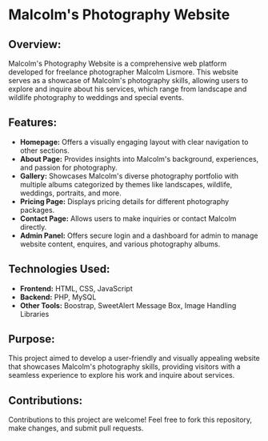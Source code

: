# Malcolm's Photography Website
## Overview:
Malcolm's Photography Website is a comprehensive web platform developed for freelance photographer Malcolm Lismore. This website serves as a showcase of Malcolm's photography skills, allowing users to explore and inquire about his services, which range from landscape and wildlife photography to weddings and special events.

## Features:
- **Homepage:** Offers a visually engaging layout with clear navigation to other sections.
- **About Page:** Provides insights into Malcolm's background, experiences, and passion for photography.
- **Gallery:** Showcases Malcolm's diverse photography portfolio with multiple albums categorized by themes like landscapes, wildlife, weddings, portraits, and more.
- **Pricing Page:** Displays pricing details for different photography packages.
- **Contact Page:** Allows users to make inquiries or contact Malcolm directly.
- **Admin Panel:** Offers secure login and a dashboard for admin to manage website content, enquires, and various photography albums.

## Technologies Used:
- **Frontend:** HTML, CSS, JavaScript
- **Backend:** PHP, MySQL
- **Other Tools:** Boostrap, SweetAlert Message Box, Image Handling Libraries

## Purpose:
This project aimed to develop a user-friendly and visually appealing website that showcases Malcolm's photography skills, providing visitors with a seamless experience to explore his work and inquire about services.

## Contributions:
Contributions to this project are welcome! Feel free to fork this repository, make changes, and submit pull requests.
